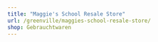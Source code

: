 ```yaml
---
title: "Maggie's School Resale Store"
url: /greenville/maggies-school-resale-store/
shop: Gebrauchtwaren
---
```

